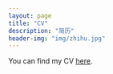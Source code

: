 ```yaml
---
layout: page
title: "CV"
description: "简历"
header-img: "img/zhihu.jpg"
---
```


You can find my CV [here](https://www.dropbox.com/s/cdm90pq41ag9pwy/HanWang_Resume_12222018.pdf?dl=0).






